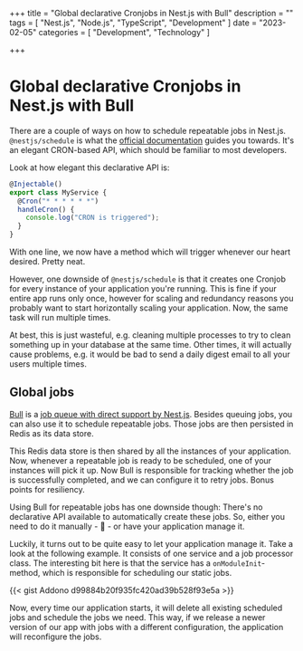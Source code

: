 +++
title = "Global declarative Cronjobs in Nest.js with Bull"
description = ""
tags = [
    "Nest.js",
    "Node.js",
    "TypeScript",
    "Development"
]
date = "2023-02-05"
categories = [
    "Development",
    "Technology"
]

+++

# Global declarative Cronjobs in Nest.js with Bull

There are a couple of ways on how to schedule repeatable jobs in Nest.js. `@nestjs/schedule` is what the [official documentation](https://docs.nestjs.com/techniques/task-scheduling) guides you towards. It's an elegant CRON-based API, which should be familiar to most developers.

Look at how elegant this declarative API is:

```ts
@Injectable()
export class MyService {
  @Cron("* * * * * *")
  handleCron() {
    console.log("CRON is triggered");
  }
}
```

With one line, we now have a method which will trigger whenever our heart desired. Pretty neat.

However, one downside of `@nestjs/schedule` is that it creates one Cronjob for every instance of your application you're running. This is fine if your entire app runs only once, however for scaling and redundancy reasons you probably want to start horizontally scaling your application. Now, the same task will run multiple times.

At best, this is just wasteful, e.g. cleaning multiple processes to try to clean something up in your database at the same time. Other times, it will actually cause problems, e.g. it would be bad to send a daily digest email to all your users multiple times.

## Global jobs

[Bull](https://github.com/OptimalBits/bull) is a [job queue with direct support by Nest.js](https://docs.nestjs.com/techniques/queues). Besides queuing jobs, you can also use it to schedule repeatable jobs. Those jobs are then persisted in Redis as its data store.

This Redis data store is then shared by all the instances of your application. Now, whenever a repeatable job is ready to be scheduled, one of your instances will pick it up. Now Bull is responsible for tracking whether the job is successfully completed, and we can configure it to retry jobs. Bonus points for resiliency.

Using Bull for repeatable jobs has one downside though: There's no declarative API available to automatically create these jobs. So, either you need to do it manually - 🤮 - or have your application manage it.

Luckily, it turns out to be quite easy to let your application manage it. Take a look at the following example. It consists of one service and a job processor class. The interesting bit here is that the service has a `onModuleInit`-method, which is responsible for scheduling our static jobs. 

{{< gist Addono d99884b20f935fc420ad39b528f93e5a >}}

Now, every time our application starts, it will delete all existing scheduled jobs and schedule the jobs we need. This way, if we release a newer version of our app with jobs with a different configuration, the application will reconfigure the jobs.
